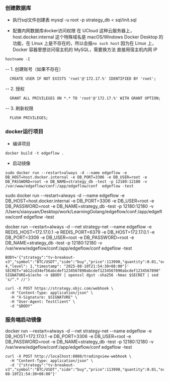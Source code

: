 ### 创建数据库
- 执行sql文件创建表
mysql -u root -p strategy_db < sql/init.sql

- 配置内网数据库docker访问权限
  在 UCloud 这种云服务器上，host.docker.internal 这个特殊域名是 macOS/Windows Docker Desktop 的功能，在 Linux 上是不存在的，所以会报`no such host`
  因为在 Linux 上，Docker 容器里想访问宿主机的 MySQL，需要换方法
  直接用宿主机内网 IP
```shell
hostname -I
```
  -- 1. 创建账号（如果不存在）
```shell
  CREATE USER IF NOT EXISTS 'root'@'172.17.%' IDENTIFIED BY 'root';
```

  -- 2. 授权
```shell
  GRANT ALL PRIVILEGES ON *.* TO 'root'@'172.17.%' WITH GRANT OPTION;
```

  -- 3. 刷新权限
```shell
  FLUSH PRIVILEGES;
```


### docker运行项目
- 编译项目
```shell
docker build -t edgeflow .
```

- 启动镜像
```shell
sudo docker run --restart=always -d --name edgeflow -e DB_HOST=host.docker.internal -e DB_PORT=3306 -e DB_USER=root -e DB_PASSWORD=root -e DB_NAME=strategy_db -test -p 12180:12180 -v /var/www/edgeflow/conf:/app/edgeflow/conf  edgeflow -test
```
sudo docker run --restart=always -d --name edgeflow -e DB_HOST=host.docker.internal -e DB_PORT=3306 -e DB_USER=root -e DB_PASSWORD=root -e DB_NAME=strategy_db -test -p 12180:12180 -v /Users/xiaoyuan/Desktop/work/LearningGolang/edgeflow/conf:/app/edgeflow/conf  edgeflow -test

docker run --restart=always -d --net strategy-net --name edgeflow -e REDIS_HOST=172.17.0.1 -e REDIS_PORT=6379 -e DB_HOST=172.17.0.1 -e DB_PORT=3306 -e DB_USER=root -e DB_PASSWORD=root -e DB_NAME=strategy_db -test -p 12180:12180 -v /var/www/edgeflow/conf:/app/edgeflow/conf  edgeflow -test

```shell
BODY='{"strategy":"tv-breakout-v3","symbol":"BTC/USDT","side":"buy","price":113990,"quantity":0.01,"order_type":"market","trade_type":"swap","tp_pct":0.5,"sl_pct":0.3,"leverage":20,"score": 4,"level": 1,"timestamp": "2025-08-10T21:54:30+08:00"}'
SECRET="ab12cd34ef56abcdef1234567890abcdef1234567890abcdef1234567890"
SIGNATURE=$(echo -n $BODY | openssl dgst -sha256 -hmac $SECRET | sed 's/^.* //')

curl -X POST https://strategy.objc.com/webhook \
  -H "Content-Type: application/json" \
  -H "X-Signature: $SIGNATURE" \
  -H "User-Agent: TestClient" \
  -d "$BODY"

```
### 服务端启动镜像
docker run --restart=always -d --net strategy-net --name edgeflow -e DB_HOST=172.17.0.1 -e DB_PORT=3306 -e DB_USER=root -e DB_PASSWORD=root -e DB_NAME=strategy_db -test -p 12180:12180 -v /var/www/edgeflow/conf:/app/edgeflow/conf  edgeflow -test
```shell
curl -X POST http://localhost:8080/tradingview-webhook \
  -H "Content-Type: application/json" \
  -d '{"strategy":"tv-breakout-v3","symbol":"BTC/USDT","side":"buy","price":113990,"quantity":0.01,"order_type":"market","trade_type":"swap","tp_pct":0.5,"sl_pct":0.3,"leverage":20,"score":4,"level":1,"timestamp":"2025-08-10T21:54:30+08:00"}'
```
